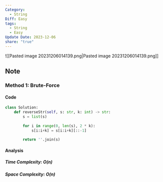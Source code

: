 ```yaml
---
Category:
  - String
Diff: Easy
tags:
  - String
  - Easy
Update Date: 2023-12-06
share: "true"
---
```


![[Pasted image 20231206014139.png|Pasted image 20231206014139.png]]
## Note

### Method 1: Brute-Force

#### Code
```python
class Solution:
    def reverseStr(self, s: str, k: int) -> str:
        s = list(s)
    
        for i in range(0, len(s), 2 * k):
            s[i:i+k] = s[i:i+k][::-1]

        return ''.join(s)
```
#### Analysis
##### Time Complexity: $O(n)$
##### Space Complexity: $O(n)$

